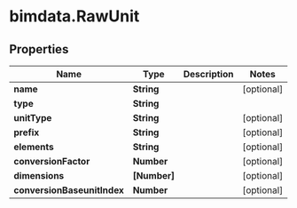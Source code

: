 # bimdata.RawUnit

## Properties
Name | Type | Description | Notes
------------ | ------------- | ------------- | -------------
**name** | **String** |  | [optional] 
**type** | **String** |  | 
**unitType** | **String** |  | [optional] 
**prefix** | **String** |  | [optional] 
**elements** | **String** |  | [optional] 
**conversionFactor** | **Number** |  | [optional] 
**dimensions** | **[Number]** |  | [optional] 
**conversionBaseunitIndex** | **Number** |  | [optional] 


